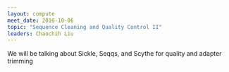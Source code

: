 ```yaml
---
layout: compute
meet_date: 2016-10-06
topic: "Sequence Cleaning and Quality Control II"
leaders: Chaochih Liu
---
```


We will be talking about Sickle, Seqqs, and Scythe for quality and adapter trimming
